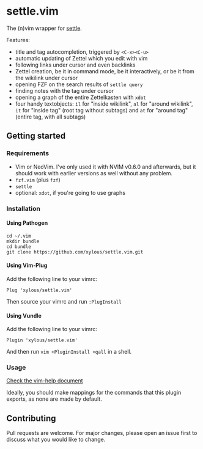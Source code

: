 # settle.vim

The (n)vim wrapper for [settle](https://github.com/xylous/settle).

Features:

- title and tag autocompletion, triggered by `<C-x><C-u>`
- automatic updating of Zettel which you edit with vim
- following links under cursor and even backlinks
- Zettel creation, be it in command mode, be it interactively, or be it from the
    wikilink under cursor
- opening FZF on the search results of `settle query`
- finding notes with the tag under cursor
- opening a graph of the entire Zettelkasten with `xdot`
- four handy textobjects: `il` for "inside wikilink", `al` for "around
    wikilink", `it` for "inside tag" (root tag without subtags) and `at` for
    "around tag" (entire tag, with all subtags)

## Getting started

### Requirements

- Vim or NeoVim. I've only used it with NVIM v0.6.0 and afterwards, but it
    should work with earlier versions as well without any problem.
- `fzf.vim` (plus `fzf`)
- `settle`
- optional: `xdot`, if you're going to use graphs

### Installation

#### Using Pathogen

```
cd ~/.vim
mkdir bundle
cd bundle
git clone https://github.com/xylous/settle.vim.git
```

#### Using Vim-Plug

Add the following line to your vimrc:

```
Plug 'xylous/settle.vim'
```

Then source your vimrc and run `:PlugInstall`

#### Using Vundle

Add the following line to your vimrc:

```
Plugin 'xylous/settle.vim'
```

And then run `vim +PluginInstall +qall` in a shell.

### Usage

[Check the vim-help document](./doc/settle-vim.txt)

Ideally, you should make mappings for the commands that this plugin exports, as
none are made by default.

## Contributing

Pull requests are welcome. For major changes, please open an issue first to
discuss what you would like to change.
